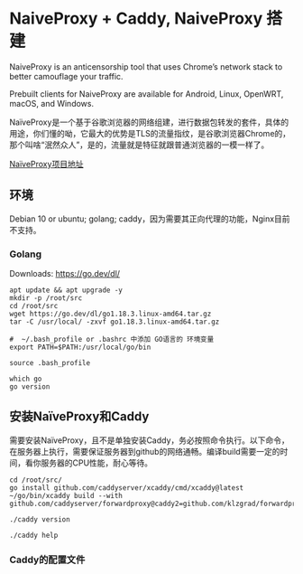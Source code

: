 # NaiveProxy + Caddy, NaiveProxy 搭建

NaiveProxy is an anticensorship tool that uses Chrome’s network stack to better camouflage your traffic. 

Prebuilt clients for NaiveProxy are available for Android, Linux, OpenWRT, macOS, and Windows.

NaïveProxy是一个基于谷歌浏览器的网络组建，进行数据包转发的套件，具体的用途，你们懂的呦，它最大的优势是TLS的流量指纹，是谷歌浏览器Chrome的，那个叫啥“泯然众人”，是的，流量就是特征就跟普通浏览器的一模一样了。

[NaïveProxy项目地址](https://github.com/klzgrad/naiveproxy)

## 环境

Debian 10 or ubuntu;  golang;  caddy，因为需要其正向代理的功能，Nginx目前不支持。

### Golang 

Downloads:  https://go.dev/dl/

```
apt update && apt upgrade -y
mkdir -p /root/src
cd /root/src
wget https://go.dev/dl/go1.18.3.linux-amd64.tar.gz
tar -C /usr/local/ -zxvf go1.18.3.linux-amd64.tar.gz

#  ~/.bash_profile or .bashrc 中添加 GO语言的 环境变量
export PATH=$PATH:/usr/local/go/bin

source .bash_profile

which go
go version

```

## 安装NaïveProxy和Caddy

需要安装NaïveProxy，且不是单独安装Caddy，务必按照命令执行。以下命令，在服务器上执行，需要保证服务器到github的网络通畅。编译build需要一定的时间，看你服务器的CPU性能，耐心等待。

```
cd /root/src/
go install github.com/caddyserver/xcaddy/cmd/xcaddy@latest
~/go/bin/xcaddy build --with github.com/caddyserver/forwardproxy@caddy2=github.com/klzgrad/forwardproxy@naive

./caddy version   

./caddy help

```
### Caddy的配置文件



